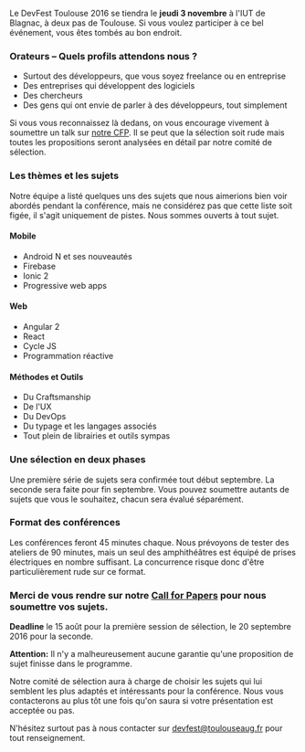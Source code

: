 Le DevFest Toulouse 2016 se tiendra le **jeudi 3 novembre** à l'IUT de Blagnac, à deux pas de Toulouse. Si vous voulez participer à ce bel événement, vous êtes tombés au bon endroit.


### Orateurs – Quels profils attendons nous ?

* Surtout des développeurs, que vous soyez freelance ou en entreprise
* Des entreprises qui développent des logiciels
* Des chercheurs
* Des gens qui ont envie de parler à des développeurs, tout simplement

Si vous vous reconnaissez là dedans, on vous encourage vivement à soumettre un talk sur [notre CFP](https://devfest-toulouse.cfp.io). Il se peut que la sélection soit rude mais toutes les propositions seront analysées en détail par notre comité de sélection.

### Les thèmes et les sujets

Notre équipe a listé quelques uns des sujets que nous aimerions bien voir abordés pendant la conférence, mais ne considérez pas que cette liste soit figée, il s'agit uniquement de pistes. Nous sommes ouverts à tout sujet.

#### Mobile

* Android N et ses nouveautés
* Firebase
* Ionic 2
* Progressive web apps


#### Web

* Angular 2
* React
* Cycle JS
* Programmation réactive


#### Méthodes et Outils

* Du Craftsmanship
* De l'UX
* Du DevOps
* Du typage et les langages associés
* Tout plein de librairies et outils sympas


### Une sélection en deux phases

Une première série de sujets sera confirmée tout début septembre. La seconde sera faite pour fin septembre.
Vous pouvez soumettre autants de sujets que vous le souhaitez, chacun sera évalué séparément.


### Format des conférences

Les conférences feront 45 minutes chaque. Nous prévoyons de tester des ateliers de 90 minutes, mais un seul des amphithéâtres est équipé de prises électriques en nombre suffisant. La concurrence risque donc d'être particulièrement rude sur ce format.


### Merci de vous rendre sur notre [Call for Papers](https://devfest-toulouse.cfp.io) pour nous soumettre vos sujets.

**Deadline** le 15 août pour la première session de sélection, le 20 septembre 2016 pour la seconde.

**Attention:** Il n'y a malheureusement aucune garantie qu'une proposition de sujet finisse dans le programme.<br/>

Notre comité de sélection aura à charge de choisir les sujets qui lui semblent les plus adaptés et intéressants pour la conférence. Nous vous contacterons au plus tôt une fois qu'on saura si votre présentation est acceptée ou pas.<br/>

N'hésitez surtout pas à nous contacter sur [devfest@toulouseaug.fr](mailto:devfest@toulouseaug.fr) pour tout renseignement.

